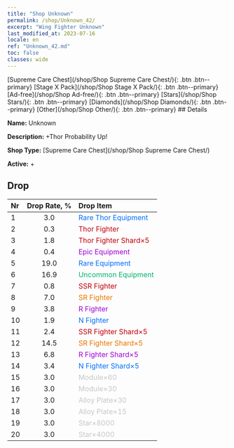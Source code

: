 ```yaml
---
title: "Shop Unknown"
permalink: /shop/Unknown_42/
excerpt: "Wing Fighter Unknown"
last_modified_at: 2023-07-16
locale: en
ref: "Unknown_42.md"
toc: false
classes: wide
---
```



  [Supreme Care Chest](/shop/Shop Supreme Care Chest/){: .btn .btn--primary}   [Stage X Pack](/shop/Shop Stage X Pack/){: .btn .btn--primary}   [Ad-free](/shop/Shop Ad-free/){: .btn .btn--primary}   [Stars](/shop/Shop Stars/){: .btn .btn--primary}   [Diamonds](/shop/Shop Diamonds/){: .btn .btn--primary}   [Other](/shop/Shop Other/){: .btn .btn--primary} ## Details

 **Name:** Unknown 

 **Description:** +Thor Probability Up!

 **Shop Type:** [Supreme Care Chest](/shop/Shop Supreme Care Chest/)

 **Active:** + 

## Drop

  |  Nr | Drop Rate, %  |    Drop Item     |
  |:----|:-------------:|:-----------------|
  | 1 | 3.0 | <span style="color: #006ffd">Rare Thor Equipment</span><br/><span style="color: #ffffff;"></span> | 
  | 2 | 0.3 | <span style="color: #c2000e">Thor Fighter</span><br/><span style="color: #ffffff;"></span> | 
  | 3 | 1.8 | <span style="color: #c2000e">Thor Fighter Shard×5</span><br/><span style="color: #ffffff;"></span> | 
  | 4 | 0.4 | <span style="color: #9f00d7">Epic Equipment</span><br/><span style="color: #ffffff;"></span> | 
  | 5 | 19.0 | <span style="color: #006ffd">Rare Equipment</span><br/><span style="color: #ffffff;"></span> | 
  | 6 | 16.9 | <span style="color: #00b36d">Uncommon Equipment</span><br/><span style="color: #ffffff;"></span> | 
  | 7 | 0.8 | <span style="color: #c2000e">SSR Fighter</span><br/><span style="color: #ffffff;"></span> | 
  | 8 | 7.0 | <span style="color: #ea7500">SR Fighter</span><br/><span style="color: #ffffff;"></span> | 
  | 9 | 3.8 | <span style="color: #9f00d7">R Fighter</span><br/><span style="color: #ffffff;"></span> | 
  | 10 | 1.9 | <span style="color: #006ffd">N Fighter</span><br/><span style="color: #ffffff;"></span> | 
  | 11 | 2.4 | <span style="color: #c2000e">SSR Fighter Shard×5</span><br/><span style="color: #ffffff;"></span> | 
  | 12 | 14.5 | <span style="color: #ea7500">SR Fighter Shard×5</span><br/><span style="color: #ffffff;"></span> | 
  | 13 | 6.8 | <span style="color: #9f00d7">R Fighter Shard×5</span><br/><span style="color: #ffffff;"></span> | 
  | 14 | 3.4 | <span style="color: #006ffd">N Fighter Shard×5</span><br/><span style="color: #ffffff;"></span> | 
  | 15 | 3.0 | <span style="color: #c7c7c7">Module×60</span><br/><span style="color: #ffffff;"></span> | 
  | 16 | 3.0 | <span style="color: #c7c7c7">Module×30</span><br/><span style="color: #ffffff;"></span> | 
  | 17 | 3.0 | <span style="color: #c7c7c7">Alloy Plate×30</span><br/><span style="color: #ffffff;"></span> | 
  | 18 | 3.0 | <span style="color: #c7c7c7">Alloy Plate×15</span><br/><span style="color: #ffffff;"></span> | 
  | 19 | 3.0 | <span style="color: #c7c7c7">Star×8000</span><br/><span style="color: #ffffff;"></span> | 
  | 20 | 3.0 | <span style="color: #c7c7c7">Star×4000</span><br/><span style="color: #ffffff;"></span> | 

